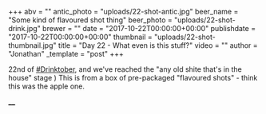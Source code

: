 +++
abv = ""
antic_photo = "uploads/22-shot-antic.jpg"
beer_name = "Some kind of flavoured shot thing"
beer_photo = "uploads/22-shot-drink.jpg"
brewer = ""
date = "2017-10-22T00:00:00+00:00"
publishdate = "2017-10-22T00:00:00+00:00"
thumbnail = "uploads/22-shot-thumbnail.jpg"
title = "Day 22 - What even is this stuff?"
video = ""
author = "Jonathan"
_template = "post"
+++

22nd of [#Drinktober](https://www.facebook.com/hashtag/drinktober?epa=HASHTAG), and we've reached the "any old shite that's in the house" stage ) This is from a box of pre-packaged "flavoured shots" - think this was the apple one.

[**__**](https://www.facebook.com/photo.php?fbid=10155865369783140&set=p.10155865369783140&type=3&theater#)
